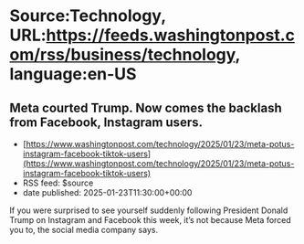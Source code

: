 # Source:Technology, URL:https://feeds.washingtonpost.com/rss/business/technology, language:en-US

## Meta courted Trump. Now comes the backlash from Facebook, Instagram users.
 - [https://www.washingtonpost.com/technology/2025/01/23/meta-potus-instagram-facebook-tiktok-users](https://www.washingtonpost.com/technology/2025/01/23/meta-potus-instagram-facebook-tiktok-users)
 - RSS feed: $source
 - date published: 2025-01-23T11:30:00+00:00

If you were surprised to see yourself suddenly following President Donald Trump on Instagram and Facebook this week, it’s not because Meta forced you to, the social media company says.

